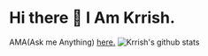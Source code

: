 # Hi there 👋 I Am Krrish.
AMA(Ask me Anything) [here.](https://github.com/Krrishdhaneja/Krrishdhaneja/discussions)
![Krrish's github stats](https://github-readme-stats.vercel.app/api?username=Krrishdhaneja&show_icons=true&theme=dracula)
<!--
**Krrishdhaneja/Krrishdhaneja** is a ✨ _special_ ✨ repository because its `README.md` (this file) appears on your GitHub profile.

Here are some ideas to get you started:

- 🔭 I’m currently working on ...
- 🌱 I’m currently learning ...
- 👯 I’m looking to collaborate on ...
- 🤔 I’m looking for help with ...
- 💬 Ask me about ...
- 📫 How to reach me: ...
- 😄 Pronouns: ...
- ⚡ Fun fact: ...
-->

